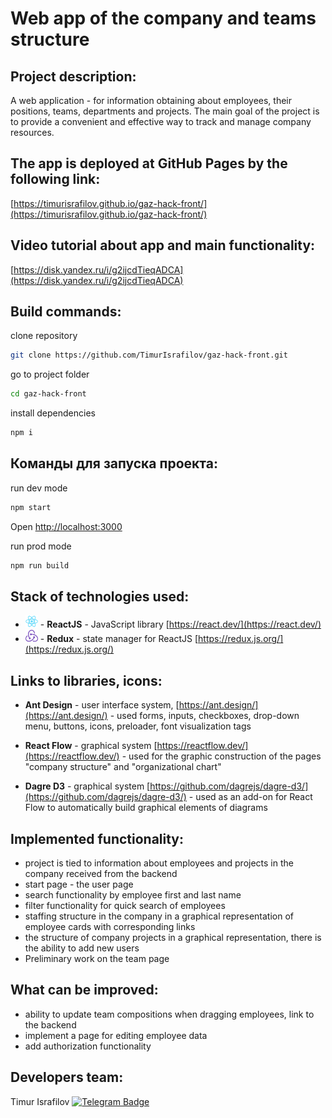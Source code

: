 # Web app of the company and teams structure

## Project description:

A web application - for information obtaining about employees, their positions, teams, departments and projects. The main goal of the project is to provide a convenient and effective way to track and manage company resources.

## The app is deployed at GitHub Pages by the following link:

[https://timurisrafilov.github.io/gaz-hack-front/](https://timurisrafilov.github.io/gaz-hack-front/)

## Video tutorial about app and main functionality:

[https://disk.yandex.ru/i/g2ijcdTieqADCA](https://disk.yandex.ru/i/g2ijcdTieqADCA)

## Build commands:

clone repository
```bash
git clone https://github.com/TimurIsrafilov/gaz-hack-front.git
```

go to project folder
```bash
cd gaz-hack-front
```

install dependencies
```bash
npm i
```

## Команды для запуска проекта:

run dev mode
```bash
npm start
```

Open [http://localhost:3000](http://localhost:3000)

run prod mode
```bash
npm run build
```

## Stack of technologies used:

- <img src="https://github.com/devicons/devicon/blob/master/icons/react/react-original.svg" title="reactjs" alt="reactjs" width="20" height="20"/> - **ReactJS** - JavaScript library [https://react.dev/](https://react.dev/)
- <img src="https://github.com/devicons/devicon/blob/master/icons/redux/redux-original.svg" title="redux" alt="redux" width="20" height="20"/> - **Redux** - state manager for ReactJS [https://redux.js.org/](https://redux.js.org/)

## Links to libraries, icons:

- **Ant Design** - user interface system,  [https://ant.design/](https://ant.design/) - used forms, inputs, checkboxes, drop-down menu, buttons, icons, preloader, font visualization tags

- **React Flow** - graphical system [https://reactflow.dev/](https://reactflow.dev/) - used for the graphic construction of the pages "company structure" and "organizational chart"

- **Dagre D3** - graphical system [https://github.com/dagrejs/dagre-d3/](https://github.com/dagrejs/dagre-d3/) - used as an add-on for React Flow to automatically build graphical elements of diagrams

## Implemented functionality:
- project is tied to information about employees and projects in the company received from the backend
- start page - the user page
- search functionality by employee first and last name
- filter functionality for quick search of employees
- staffing structure in the company in a graphical representation of employee cards with corresponding links
- the structure of company projects in a graphical representation, there is the ability to add new users
- Preliminary work on the team page

## What can be improved:
- ability to update team compositions when dragging employees, link to the backend
- implement a page for editing employee data
- add authorization functionality

## Developers team:

Timur Israfilov
[![Telegram Badge](https://img.shields.io/badge/-timurisrafilov-blue?style=flat&logo=Telegram&logoColor=white)](https://t.me/timooooon11)
